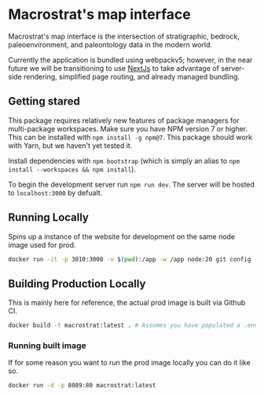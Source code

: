 # Macrostrat's map interface

Macrostrat's map interface is the intersection of stratigraphic, bedrock, paleoenvironment, and paleontology data in the modern world.

Currently the application is bundled using webpackv5; however, in the near future we will be transitioning to use [NextJs](https://nextjs.org/) to take advantage of server-side rendering, simplified page routing, and already managed bundling.

## Getting stared

This package requires relatively new features of package managers for multi-package workspaces.
Make sure you have NPM version 7 or higher. This can be installed with `npm install -g npm@7`.
This package should work with Yarn, but we haven't yet tested it.

Install dependencies with `npm bootstrap` (which is simply an alias to `npm install --workspaces && npm install`).

To begin the development server run `npm run dev`. The server will be hosted to `localhost:3000` by defualt.

## Running Locally

Spins up a instance of the website for development on the same node image used for prod. 

```bash
docker run -it -p 3010:3000 -v $(pwd):/app -w /app node:20 git config --global --add safe.directory /app && yarn run dev
```

## Building Production Locally

This is mainly here for reference, the actual prod image is built via Github CI.

```bash
docker build -t macrostrat:latest . # Assumes you have populated a .env file
```

### Running built image

If for some reason you want to run the prod image locally you can do it like so.

```bash
docker run -d -p 8089:80 macrostrat:latest
```
